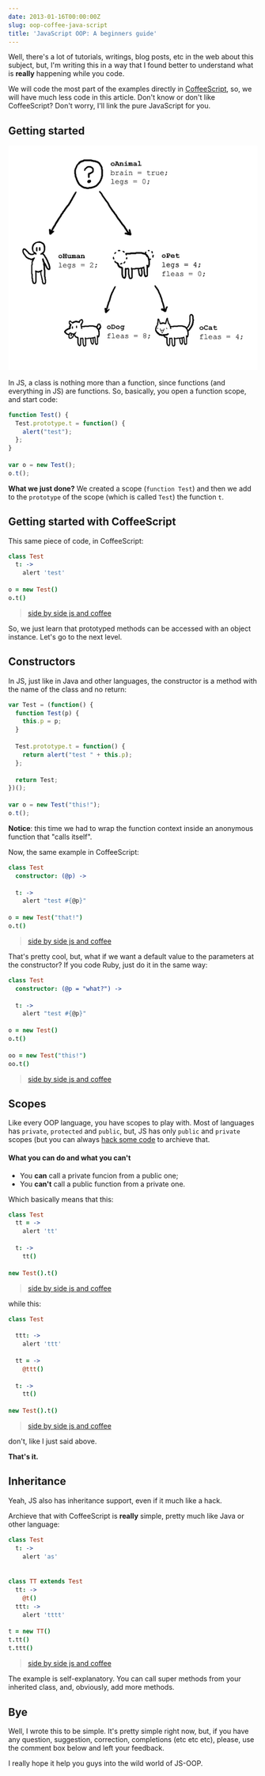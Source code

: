```yaml
---
date: 2013-01-16T00:00:00Z
slug: oop-coffee-java-script
title: 'JavaScript OOP: A beginners guide'
---
```


Well, there's a lot of tutorials, writings, blog posts, etc in the web
about this subject, but, I'm writing this in a way that I found better to
understand what is **really** happening while you code.

We will code the most part of the examples directly in
[CoffeeScript][coffeescript], so, we will have much less code in this article.
Don't know or don't like CoffeeScript? Don't worry, I'll link the pure
JavaScript for you.

## Getting started

![OOP](/public/images/oop.png "OOP")

In JS, a class is nothing more than a function, since functions (and everything
in JS) are functions. So, basically, you open a function scope, and start code:

```js
function Test() {
  Test.prototype.t = function() {
    alert("test");
  };
}

var o = new Test();
o.t();
```

**What we just done?** We created a scope (`function Test`) and then we add to
the `prototype` of the scope (which is called `Test`) the function `t`.

## Getting started with CoffeeScript

This same piece of code, in CoffeeScript:

```coffeescript
class Test
  t: ->
    alert 'test'

o = new Test()
o.t()
```

> [side by side js and coffee][first]

So, we just learn that prototyped methods can be accessed with an object
instance. Let's go to the next level.

## Constructors

In JS, just like in Java and other languages, the constructor is a method
with the name of the class and no return:

```js
var Test = (function() {
  function Test(p) {
    this.p = p;
  }

  Test.prototype.t = function() {
    return alert("test " + this.p);
  };

  return Test;
})();

var o = new Test("this!");
o.t();
```

**Notice**: this time we had to wrap the function context inside an anonymous
function that "calls itself".

Now, the same example in CoffeeScript:

```coffeescript
class Test
  constructor: (@p) ->

  t: ->
    alert "test #{@p}"

o = new Test("that!")
o.t()
```

> [side by side js and coffee][second]

That's pretty cool, but, what if we want a default value to the parameters at
the constructor? If you code Ruby, just do it in the same way:

```coffeescript
class Test
  constructor: (@p = "what?") ->

  t: ->
    alert "test #{@p}"

o = new Test()
o.t()

oo = new Test("this!")
oo.t()
```

> [side by side js and coffee][third]

## Scopes

Like every OOP language, you have scopes to play with. Most of languages has
`private`, `protected` and `public`, but, JS has only `public` and `private`
scopes (but you can always [hack some code](http://nemisj.com/protected-javascript/)
to archieve that.

#### What you can do and what you can't

- You **can** call a private funcion from a public one;
- You **can't** call a public function from a private one.

Which basically means that this:

```coffeescript
class Test
  tt = ->
    alert 'tt'

  t: ->
    tt()

new Test().t()
```

> [side by side js and coffee][fourth]

while this:

```coffeescript
class Test

  ttt: ->
    alert 'ttt'

  tt = ->
    @ttt()

  t: ->
    tt()

new Test().t()
```

> [side by side js and coffee][fifth]

don't, like I just said above.

**That's it.**

## Inheritance

Yeah, JS also has inheritance support, even if it much like a hack.

Archieve that with CoffeeScript is **really** simple, pretty much like Java
or other language:

```coffeescript
class Test
  t: ->
    alert 'as'


class TT extends Test
  tt: ->
    @t()
  ttt: ->
    alert 'tttt'

t = new TT()
t.tt()
t.ttt()
```

> [side by side js and coffee][sixth]

The example is self-explanatory. You can call super methods from your inherited
class, and, obviously, add more methods.

## Bye

Well, I wrote this to be simple. It's pretty simple right now, but, if you have
any question, suggestion, correction, completions (etc etc etc), please, use
the comment box below and left your feedback.

I really hope it help you guys into the wild world of JS-OOP.

[coffeescript]: http://coffeescript.org/
[first]: http://coffeescript.org/#try:class%20Test%0A%20%20t%3A%20-%3E%0A%20%20%20%20alert%20'test'%0A%0Ao%20%3D%20new%20Test()%0Ao.t()
[second]: http://coffeescript.org/#try:class%20Test%0A%20%20constructor%3A%20(%40p)%20-%3E%0A%0A%20%20t%3A%20-%3E%0A%20%20%20%20alert%20%22test%20%23%7B%40p%7D%22%0A%0Ao%20%3D%20new%20Test(%22that!%22)%0Ao.t()
[third]: http://coffeescript.org/#try:class%20Test%0A%20%20constructor%3A%20(%40p%20%3D%20%22what%3F%22)%20-%3E%0A%0A%20%20t%3A%20-%3E%0A%20%20%20%20alert%20%22test%20%23%7B%40p%7D%22%0A%0Ao%20%3D%20new%20Test()%0Ao.t()%0A%0Aoo%20%3D%20new%20Test(%22this!%22)%0Aoo.t()
[fourth]: http://coffeescript.org/#try:class%20Test%0A%20%20tt%20%3D%20-%3E%0A%20%20%20%20alert%20'tt'%0A%0A%20%20t%3A%20-%3E%0A%20%20%20%20tt()%0A%0Anew%20Test().t()
[fifth]: http://coffeescript.org/#try:class%20Test%0A%0A%20%20ttt%3A%20-%3E%0A%20%20%20%20alert%20'ttt'%0A%0A%20%20tt%20%3D%20-%3E%0A%20%20%20%20%40ttt()%0A%0A%20%20t%3A%20-%3E%0A%20%20%20%20tt()%0A%0Anew%20Test().t()
[sixth]: http://coffeescript.org/#try:class%20Test%0A%20%20t%3A%20-%3E%0A%20%20%20%20alert%20'as'%0A%0A%0Aclass%20TT%20extends%20Test%0A%20%20tt%3A%20-%3E%0A%20%20%20%20%40t()%0A%20%20ttt%3A%20-%3E%0A%20%20%20%20alert%20'tttt'%0A%0At%20%3D%20new%20TT()%0At.tt()%0At.ttt()
